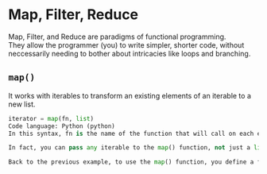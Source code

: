 # **Map, Filter, Reduce**

Map, Filter, and Reduce are paradigms of functional programming. <br>
They allow the programmer (you) to write simpler, shorter code, without neccessarily needing to bother about intricacies like loops and branching.


## `map()`
It works with iterables to transform an existing elements of an iterable to a new list.


```py
iterator = map(fn, list)
Code language: Python (python)
In this syntax, fn is the name of the function that will call on each element of the list.

In fact, you can pass any iterable to the map() function, not just a list or tuple.

Back to the previous example, to use the map() function, you define a function that doubles a bonus first and then use the map() function as follows:
```